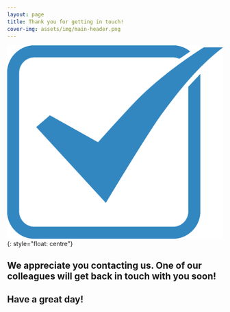 ```yaml
---
layout: page
title: Thank you for getting in touch!
cover-img: assets/img/main-header.png 
---
```


![salesforce logo](assets/img/checkbox-512.png){: style="float: centre"}

## We appreciate you contacting us. One of our colleagues will get back in touch with you soon!
##
## Have a great day!
